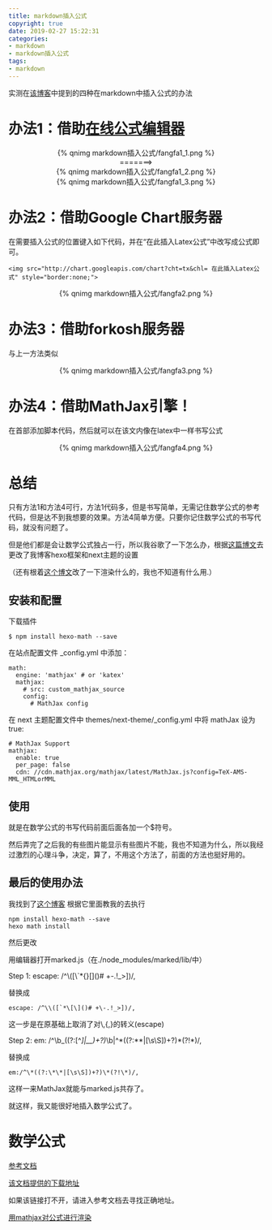 ```yaml
---
title: markdown插入公式
copyright: true
date: 2019-02-27 15:22:31
categories:
- markdown
- markdown插入公式
tags:
- markdown
---
```


实测在[该博客](https://www.jianshu.com/p/054484d0892a)中提到的四种在markdown中插入公式的办法

<!--more-->


# 办法1：借助[在线公式编辑器](https://www.codecogs.com/latex/eqneditor.php)

<center>{% qnimg markdown插入公式/fangfa1_1.png %}</center>

<center>=======></center>

<center>{% qnimg markdown插入公式/fangfa1_2.png %}</center>

<center>{% qnimg markdown插入公式/fangfa1_3.png %}</center>

# 办法2：借助Google Chart服务器

在需要插入公式的位置键入如下代码，并在“在此插入Latex公式”中改写成公式即可。

    <img src="http://chart.googleapis.com/chart?cht=tx&chl= 在此插入Latex公式" style="border:none;">

<center>{% qnimg markdown插入公式/fangfa2.png %}</center>

# 办法3：借助forkosh服务器

与上一方法类似

<center>{% qnimg markdown插入公式/fangfa3.png %}</center>

# 办法4：借助MathJax引擎！

在首部添加脚本代码，然后就可以在该文内像在latex中一样书写公式

<center>{% qnimg markdown插入公式/fangfa4.png %}</center>
 
# 总结

只有方法1和方法4可行，方法1代码多，但是书写简单，无需记住数学公式的参考代码，但是达不到我想要的效果。方法4简单方便。只要你记住数学公式的书写代码，就没有问题了。

但是他们都是会让数学公式独占一行，所以我谷歌了一下怎么办，根据[这篇博文](http://stevenshi.me/2017/06/26/hexo-insert-formula/)去更改了我博客hexo框架和next主题的设置

（还有根着[这个博文](https://blog.csdn.net/wgshun616/article/details/81019687)改了一下渲染什么的，我也不知道有什么用.）

## 安装和配置

下载插件

    $ npm install hexo-math --save

在站点配置文件 _config.yml 中添加：

    math:
      engine: 'mathjax' # or 'katex'
      mathjax:
        # src: custom_mathjax_source
        config:
          # MathJax config

在 next 主题配置文件中 themes/next-theme/_config.yml 中将 mathJax 设为 true:

    # MathJax Support
    mathjax:
      enable: true
      per_page: false
      cdn: //cdn.mathjax.org/mathjax/latest/MathJax.js?config=TeX-AMS-MML_HTMLorMML

## 使用

就是在数学公式的书写代码前面后面各加一个$符号。

然后弄完了之后我的有些图片能显示有些图片不能，我也不知道为什么，所以我经过激烈的心理斗争，决定，算了，不用这个方法了，前面的方法也挺好用的。

## 最后的使用办法

我找到了[这个博客](https://blog.csdn.net/emptyset110/article/details/50123231)
根据它里面教我的去执行

    npm install hexo-math --save
    hexo math install

然后更改

用编辑器打开marked.js（在./node_modules/marked/lib/中）

Step 1:
    escape: /^\\([\\`*{}\[\]()# +\-.!_>])/,

替换成

    escape: /^\\([`*\[\]()# +\-.!_>])/,

这一步是在原基础上取消了对\\,\{,\}的转义(escape)

Step 2:
    em: /^\b_((?:[^_]|__)+?)_\b|^\*((?:\*\*|[\s\S])+?)\*(?!\*)/,

替换成

    em:/^\*((?:\*\*|[\s\S])+?)\*(?!\*)/,

这样一来MathJax就能与marked.js共存了。

就这样，我又能很好地插入数学公式了。


# 数学公式

[参考文档](https://juejin.im/post/5a6721bd518825733201c4a2)

[该文档提供的下载地址](https://link.juejin.im/?target=http%3A%2F%2Ffiles.cnblogs.com%2Fhoukai%2FLATEX%25E6%2595%25B0%25E5%25AD%25A6%25E7%25AC%25A6%25E5%258F%25B7%25E8%25A1%25A8.rar)

如果该链接打不开，请进入参考文档去寻找正确地址。

[用mathjax对公式进行渲染](https://ranmaosong.github.io/2017/11/29/hexo-support-mathjax/)